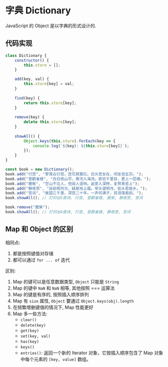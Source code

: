 # 字典 Dictionary

JavaScript 的 Object 是以字典的形式设计的.

## 代码实现

```javascript
class Dictionary {
    constructor() {
        this.store = [];
    }

    add(key, val) {
        this.store[key] = val;
    }
    
    find(key) {
        return this.store[key];
    }
    
    remove(key) {
        delete this.store[key];
    }
    
    showAll() {
        Object.keys(this.store).forEach(key => {
            console.log(`${key}: ${this.store[key]}`);
        });
    }
}

const book = new Dictionary();
book.add("行宫", "寥落古行宫，宫花寂寞红。白头宫女在，闲坐说玄宗。");
book.add("登鹳雀楼", "白日依山尽，黄河入海流。欲穷千里目，更上一层楼。");
book.add("鹿柴", "空山不见人，但闻人语响。返景入深林，复照青苔上");
book.add("静夜思", "床前明月光，疑是地上霜。举头望明月，低头思故乡。");
book.add("宫词", "故国三千里，深宫二十年。一声何满子，双泪落君前。");
book.showAll(); // 打印出5首诗, 行宫, 登鹳雀楼, 鹿柴, 静夜思, 宫词

book.remove("鹿柴");
book.showAll(); // 打印出4首诗, 行宫, 登鹳雀楼, 静夜思, 宫词
```

## Map 和 Object 的区别

相同点:
1. 都是按照键值对存储
2. 都可以通过 `for ... of` 迭代

区别:
1. Map 的键可以是任意数据类型, `Object` 只能是 `String`
2. Map 的键中 `NaN` 和 `NaN` 相等, 其他按照 === 运算法
3. Map 的键是有序的, 按照插入顺序排列
4. Map 有 `size` 属性, `Object` 要通过 `Object.keys(obj).length`
5. 在频繁增删键值的情况下, Map 性能更好
6. Map 多一些方法: 
    + `clear()`
    + `delete(key)`
    + `get(key)`
    + `set(key, val)`
    + `has(key)`
    + `keys()`
    + `entries()`: 返回一个新的 Iterator 对象，它按插入顺序包含了 Map 对象中每个元素的 `[key, value]` 数组。